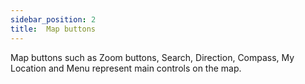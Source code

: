 ```yaml
---
sidebar_position: 2
title:  Map buttons
---
```


Map buttons such as Zoom buttons, Search, Direction, Compass, My Location and Menu represent main controls on the map.